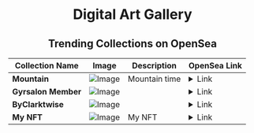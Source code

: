 <div align="center">

# Digital Art Gallery

## Trending Collections on OpenSea

| Collection Name                       | Image                                                                                     | Description                       | OpenSea Link                                                                                          |
|---------------------------------------|-------------------------------------------------------------------------------------------|-----------------------------------|--------------------------------------------------------------------------------------------------------|
| **Mountain** | ![Image](https://i.seadn.io/s/raw/files/e23cee61c542b54eeb9edfacb7da7444.png?w=500&auto=format?w=200&auto=format) | Mountain time | <details><summary>Link</summary>[Mountain](https://opensea.io/collection/mountain-354)</details> |
| **Gyrsalon Member** | ![Image](https://i.seadn.io/s/raw/files/7a25d9ae83552df2f4bf8802ff9dddc9.png?w=500&auto=format?w=200&auto=format) |  | <details><summary>Link</summary>[Gyrsalon Member](https://opensea.io/collection/gyrsalon-member)</details> |
| **ByClarktwise** | ![Image](https://i.seadn.io/s/raw/files/8b01b0ca701b436902721dcbfd2bb595.png?w=500&auto=format?w=200&auto=format) |  | <details><summary>Link</summary>[ByClarktwise](https://opensea.io/collection/byclarktwise)</details> |
| **My NFT** | ![Image](https://i.seadn.io/s/raw/files/c1d0650cbce65b556af8f3443f537988.jpg?w=500&auto=format?w=200&auto=format) | My NFT | <details><summary>Link</summary>[My NFT](https://opensea.io/collection/my-nft-716)</details> |

</div>